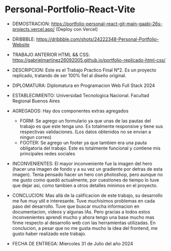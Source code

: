 # Personal-Portfolio-React-Vite

* DEMOSTRACION: https://portfolio-personal-react-git-main-gaabi-26s-projects.vercel.app/
    (Deploy con Vercel)

* DRIBBBLE: https://dribbble.com/shots/24222348-Personal-Portfolio-Website

* TRABAJO ANTERIOR HTML && CSS: https://gabrielmartinez26092005.github.io/portfolio-replicado-html-css/

* DESCRIPCION: Este es el Trabajo Practico Final N°2. Es un proyecto replicado, tratando de ser 100% fiel al diseño original.


* DIPLOMATURA: Diplomatura en Programacion Web Full Stack 2024

* ESTABLECIMIENTO: Universidad Tecnologica Nacional. Facultad Regional Buenos Aires


* AGREGADOS: Hay dos componentes extras agregados
    * FORM: Se agrego un formulario ya que unas de las pautas del trabajo es que este tenga uno. Es totalmente responsive y tiene sus respectivas validaciones. (Los datos obtenidos no se envian a ningun correo)
    * FOOTER: Se agrego un footer ya que tambien era una pauta obligatoria del trabajo. Este es  totalmente funcional y contiene mis principales redes sociales

* INCONVENIENTES: El mayor inconveniente fue la imagen del hero (hacer una imagen de fondo y a su vez un gradiente por detras de esta imagen). Tenia pensado hacer un hero con photoshop, pero aunque no me gusto como quedó actualmente, por cuestiones de tiempo lo tuve que dejar asi, como tambien a otros detalles minimos en el proyecto.

* CONCLUCION: Mas allá de la calificacion de este trabajo, su desarrollo me fue muy util e interesante. Tuve muchisimos problemas en cada paso del desarrollo. Tuve que buscar mucha informacion en documentacion, videos y algunas IAs. Pero gracias a todos estos inconvenientes aprendi mucho y ahora tengo una base mucho mas firme respecto al desarrollo web con las herramientas utilizadas. En conclucion, a pesar que no me gusta mucho la idea del frontend, me gusto haber realizado este trabajo.


* FECHA DE ENTREGA: Miercoles 31 de Julio del año 2024
    
